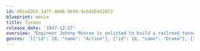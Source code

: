 ```yaml
---
id: d01a42b5-347f-4886-9699-9c6436dd2073
blueprint: movie
title: Tycoon
release_date: '1947-12-27'
overview: "Engineer Johnny Munroe is enlisted to build a railroad tunnel through a mountain to reach mines. His task is complicated, and his ethics are compromised, when he falls in love with his boss's daughter"
genres: '[{"id": 28, "name": "Action"}, {"id": 18, "name": "Drama"}, {"id": 10749, "name": "Romance"}]'
---
```

